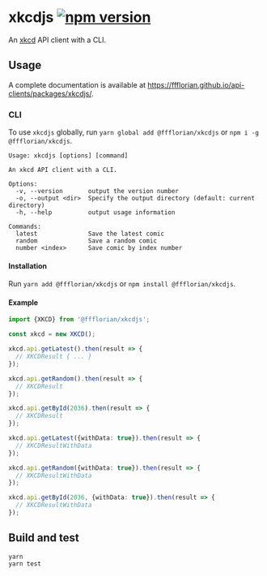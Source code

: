 # xkcdjs [![npm version](https://img.shields.io/npm/v/@ffflorian/xkcdjs.svg)](https://www.npmjs.com/package/@ffflorian/xkcdjs)

An [xkcd](https://xkcd.com) API client with a CLI.

## Usage

A complete documentation is available at https://ffflorian.github.io/api-clients/packages/xkcdjs/.

### CLI

To use `xkcdjs` globally, run `yarn global add @ffflorian/xkcdjs` or `npm i -g @ffflorian/xkcdjs`.

```
Usage: xkcdjs [options] [command]

An xkcd API client with a CLI.

Options:
  -v, --version       output the version number
  -o, --output <dir>  Specify the output directory (default: current directory)
  -h, --help          output usage information

Commands:
  latest              Save the latest comic
  random              Save a random comic
  number <index>      Save comic by index number
```

#### Installation

Run `yarn add @ffflorian/xkcdjs` or `npm install @ffflorian/xkcdjs`.

#### Example

```ts
import {XKCD} from '@ffflorian/xkcdjs';

const xkcd = new XKCD();

xkcd.api.getLatest().then(result => {
  // XKCDResult { ... }
});

xkcd.api.getRandom().then(result => {
  // XKCDResult
});

xkcd.api.getById(2036).then(result => {
  // XKCDResult
});

xkcd.api.getLatest({withData: true}).then(result => {
  // XKCDResultWithData
});

xkcd.api.getRandom({withData: true}).then(result => {
  // XKCDResultWithData
});

xkcd.api.getById(2036, {withData: true}).then(result => {
  // XKCDResultWithData
});
```

## Build and test

```
yarn
yarn test
```
